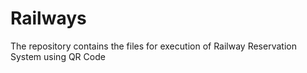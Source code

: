 # Railways
The repository contains the files for execution of Railway Reservation System using QR Code
